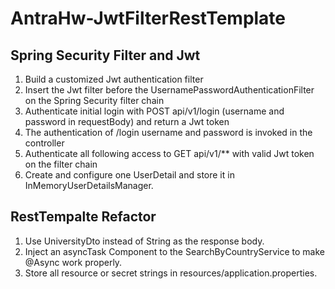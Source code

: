 # AntraHw-JwtFilterRestTemplate
## Spring Security Filter and Jwt
1. Build a customized Jwt authentication filter
2. Insert the Jwt filter before the UsernamePasswordAuthenticationFilter on the Spring Security filter chain
3. Authenticate initial login with POST api/v1/login (username and password in requestBody) and return a Jwt token
4. The authentication of /login username and password is invoked in the controller
5. Authenticate all following access to GET api/v1/** with valid Jwt token on the filter chain
6. Create and configure one UserDetail and store it in InMemoryUserDetailsManager.
## RestTempalte Refactor
1. Use UniversityDto instead of String as the response body.
2. Inject an asyncTask Component to the SearchByCountryService to make @Async work properly.
3. Store all resource or secret strings in resources/application.properties.